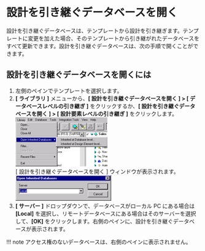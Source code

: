 # 設計を引き継ぐデータベースを開く

設計を引き継ぐデータベースは、テンプレートから設計を引き継ぎます。テンプレートに変更を加えた場合、そのテンプレートから引き継がれたデータベースをすべて更新できます。設計を引き継ぐデータベースは、次の手順で開くことができます。

## 設計を引き継ぐデータベースを開くには
1. 左側のペインでテンプレートを選択します。
2. **[ ライブラリ ]** メニューから、**[ 設計を引き継ぐデータベースを開く ] > [ データベースレベルの引き継ぎ ]** をクリックするか、**[ 設計を引き継ぐデータベースを開く ] > [ 設計要素レベルの引き継ぎ ]** をクリックします。 
   ![Library Menu](img/inherdbopening.png)  
   [ 設計を引き継ぐデータベースを開く ] ウィンドウが表示されます。  
   ![Open Inherited Databases](img/inherdbopening2.png)
3. **[ サーバー ]** ドロップダウンで、データベースがローカル PC にある場合は **[Local]** を選択し、リモートデータベースにある場合はそのサーバーを選択して、**[OK]** をクリックします。右側のペインに、設計を引き継ぐデータベースが表示されます。

!!! note
    アクセス権のないデータベースは、右側のペインに表示されません。 
